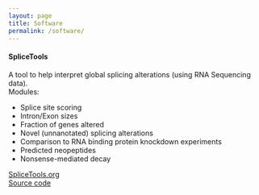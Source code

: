 ```yaml
---
layout: page
title: Software
permalink: /software/
---
```


<div class="content">
<h4><b>SpliceTools</b></h4>
<p>A tool to help interpret global splicing alterations (using RNA Sequencing data).<br>
Modules:
<ul>
  <li>Splice site scoring</li>
  <li>Intron/Exon sizes</li>
  <li>Fraction of genes altered</li>
  <li>Novel (unnanotated) splicing alterations</li>
  <li>Comparison to RNA binding protein knockdown experiments</li>
  <li>Predicted neopeptides</li>
  <li>Nonsense-mediated decay</li>
</ul>

<a href="https://splicetools.org">SpliceTools.org</a><br>
<i class="fa fa-github"></i><a href="https://github.com/flemingtonlab/SpliceTools"> Source code</a>
</p>
</div>
